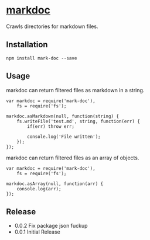 [markdoc](https://www.npmjs.com/package/mark-doc)
=======

Crawls directories for markdown files.

## Installation

    npm install mark-doc --save

## Usage

markdoc can return filtered files as markdown in a string.

    var markdoc = require('mark-doc'),
        fs = require('fs');

    markdoc.asMarkdown(null, function(string) {
        fs.writeFile('test.md', string, function(err) {
            if(err) throw err;

            console.log('File written');
        });
    });

markdoc can return filtered files as an array of objects.

    var markdoc = require('mark-doc'),
        fs = require('fs');

    markdoc.asArray(null, function(arr) {
        console.log(arr);
    });

## Release

* 0.0.2 Fix package json fuckup
* 0.0.1 Initial Release
